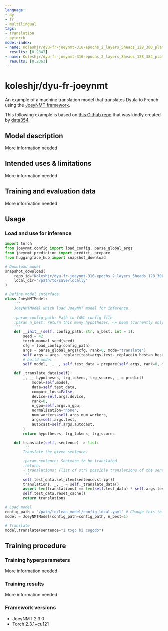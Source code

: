 ```yaml
---
language:
- dy
- fr
- multilingual
tags:
- translation
- pytorch
model-index:
- name: Koleshjr/dyu-fr-joeynmt-316-epochs_2_layers_5heads_128_300_plateau_2000_7_45_20_93
  results: [0.2347]
- name: Koleshjr/dyu-fr-joeynmt-316-epochs_2_layers_8heads_128_384_plateau_2000_7_95_21_48
  results: [0.2363]
---
```


# koleshjr/dyu-fr-joeynmt

An example of a machine translation model that translates Dyula to French using the [JoeyNMT framework](https://github.com/joeynmt/joeynmt).

This following example is based on [this Github repo](https://github.com/data354/koumakanMT-challenge) that was kindly created by [data354](https://data354.com/en/).

## Model description

More information needed

## Intended uses & limitations

More information needed

## Training and evaluation data

More information needed

## Usage

### Load and use for inference

```python
import torch
from joeynmt.config import load_config, parse_global_args
from joeynmt.prediction import predict, prepare
from huggingface_hub import snapshot_download

# Download model
snapshot_download(
    repo_id="Koleshjr/dyu-fr-joeynmt-316-epochs_2_layers_5heads_128_300_plateau_2000_7_45_20_93",
    local_dir="/path/to/save/locally"
)

# Define model interface
class JoeyNMTModel:
    '''
    JoeyNMTModel which load JoeyNMT model for inference.

    :param config_path: Path to YAML config file
    :param n_best: return this many hypotheses, <= beam (currently only 1)
    '''
    def __init__(self, config_path: str, n_best: int = 1):
        seed = 42
        torch.manual_seed(seed)
        cfg = load_config(config_path)
        args = parse_global_args(cfg, rank=0, mode="translate")
        self.args = args._replace(test=args.test._replace(n_best=n_best))
        # build model
        self.model, _, _, self.test_data = prepare(self.args, rank=0, mode="translate")

    def _translate_data(self):
        _, _, hypotheses, trg_tokens, trg_scores, _ = predict(
            model=self.model,
            data=self.test_data,
            compute_loss=False,
            device=self.args.device,
            rank=0,
            n_gpu=self.args.n_gpu,
            normalization="none",
            num_workers=self.args.num_workers,
            args=self.args.test,
            autocast=self.args.autocast,
        )
        return hypotheses, trg_tokens, trg_scores

    def translate(self, sentence) -> list:
        '''
        Translate the given sentence.

        :param sentence: Sentence to be translated
        :return:
        - translations: (list of str) possible translations of the sentence.
        '''
        self.test_data.set_item(sentence.strip())
        translations, _, _ = self._translate_data()
        assert len(translations) == len(self.test_data) * self.args.test.n_best
        self.test_data.reset_cache()
        return translations

# Load model
config_path = "/path/to/lean_model/config_local.yaml" # Change this to the path to your model congig file
model = JoeyNMTModel(config_path=config_path, n_best=1)

# Translate
model.translate(sentence="i tɔgɔ bi cogodɔ")
```

## Training procedure

### Training hyperparameters

More information needed

### Training results

More information needed

### Framework versions

- JoeyNMT 2.3.0
- Torch 2.3.1+cu121

